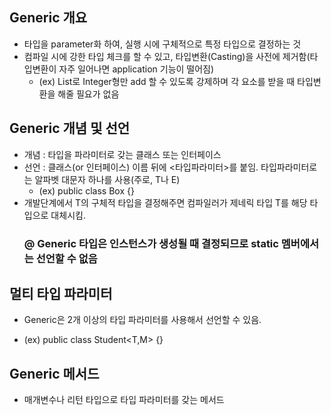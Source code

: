 ## Generic 개요
  * 타입을 parameter화 하여, 실행 시에 구체적으로 특정 타입으로 결정하는 것
  * 컴파일 시에 강한 타입 체크를 할 수 있고, 타입변환(Casting)을 사전에 제거함(타입변환이 자주 일어나면 application 기능이 떨어짐)
    - (ex) List<Integer>로 Integer형만 add 할 수 있도록 강제하며 각 요소를 받을 때 타입변환을 해줄 필요가 없음
  
## Generic 개념 및 선언
  * 개념 : 타입을 파라미터로 갖는 클래스 또는 인터페이스
  * 선언 : 클래스(or 인터페이스) 이름 뒤에 <타입파라미터>를 붙임. 타입파라미터로는 알파벳 대문자 하나를 사용(주로, T나 E)
    - (ex) public class Box<T> {}
  * 개발단계에서 T의 구체적 타입을 결정해주면 컴파일러가 제네릭 타입 T를 해당 타입으로 대체시킴.
    ### @ Generic 타입은 인스턴스가 생성될 때 결정되므로 static 멤버에서는 선언할 수 없음
  
## 멀티 타입 파라미터
  * Generic은 2개 이상의 타입 파라미터를 사용해서 선언할 수 있음.
   - (ex) public class Student<T,M> {}
  
## Generic 메서드
  * 매개변수나 리턴 타입으로 타입 파라미터를 갖는 메서드

  
